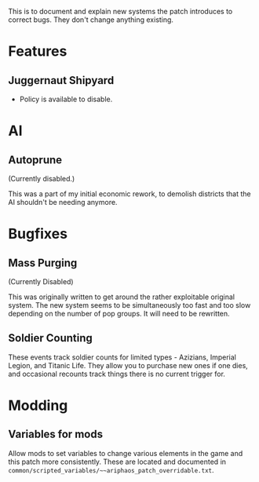 This is to document and explain new systems the patch introduces to correct bugs. They don't change anything existing.

# Features

## Juggernaut Shipyard

* Policy is available to disable.

# AI 

## Autoprune

(Currently disabled.)

This was a part of my initial economic rework, to demolish districts that the AI shouldn't be needing anymore.

# Bugfixes

## Mass Purging

(Currently Disabled)

This was originally written to get around the rather exploitable original system. The new system seems to be simultaneously too fast and too slow depending on the number of pop groups. It will need to be rewritten.

## Soldier Counting

These events track soldier counts for limited types - Azizians, Imperial Legion, and Titanic Life. They allow you to purchase new ones if one dies, and occasional recounts track things there is no current trigger for.

# Modding

## Variables for mods

Allow mods to set variables to change various elements in the game and this patch more consistently. These are located and documented in `common/scripted_variables/~~ariphaos_patch_overridable.txt`.

